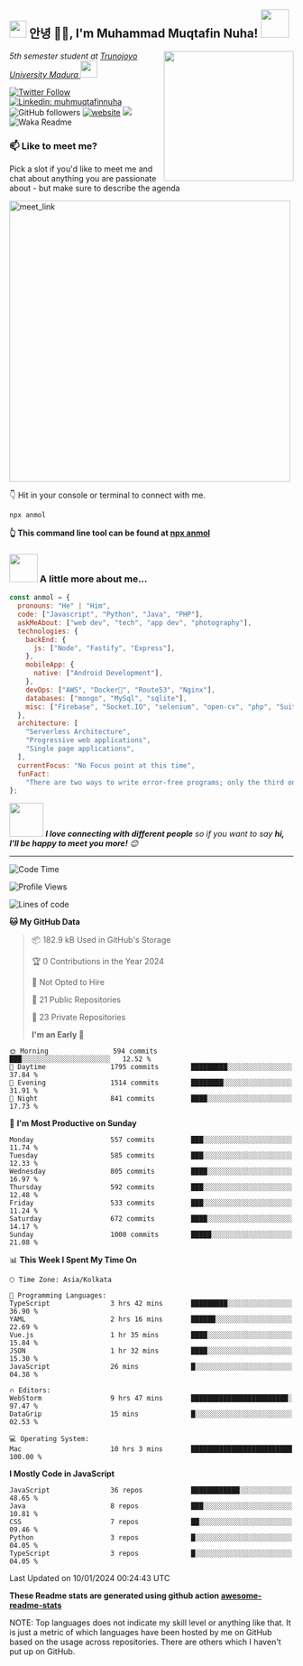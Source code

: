 <h2><img src="https://emojis.slackmojis.com/emojis/images/1531849430/4246/blob-sunglasses.gif?1531849430" width="30"/> 안녕 🙏🏻, I'm Muhammad Muqtafin Nuha! <img src="https://media.giphy.com/media/12oufCB0MyZ1Go/giphy.gif" width="50"></h2>
<img align='right' src="https://media.giphy.com/media/M9gbBd9nbDrOTu1Mqx/giphy.gif" width="230">
<p><em>5th semester student at <a href="https://www.trunojoyo.ac.id/">Trunojoyo University Madura
</a><img src="https://media.giphy.com/media/WUlplcMpOCEmTGBtBW/giphy.gif" width="30"> 
</em></p>

[![Twitter Follow](https://img.shields.io/twitter/follow/iam_apinn)](https://twitter.com/iam_apinn)
[![Linkedin: muhmuqtafinnuha](https://img.shields.io/badge/-muhmuqtafinnuha-blue?style=flat-square&logo=Linkedin&logoColor=white&link=https://www.linkedin.com/in/muhmuqtafinnuha/)](https://www.linkedin.com/in/muhmuqtafinnuha/)
![GitHub followers](https://img.shields.io/github/followers/iamwilldev)
[![website](https://img.shields.io/badge/Website-46a2f1.svg?&style=flat-square&logo=Google-Chrome&logoColor=white&link=https://anmolsingh.me/)](https://anmolsingh.me/)
![](https://visitor-badge.glitch.me/badge?page_id=anmol098.anmol098)
![Waka Readme](https://github.com/anmol098/anmol098/workflows/Waka%20Readme/badge.svg)

### 📫 Like to meet me?

Pick a slot if you'd like to meet me and chat about anything you are passionate about - but make sure to describe the agenda

<a href="https://calendly.com/anmol098/30min" target="_blank"><img width="498" alt="meet_link" src="https://user-images.githubusercontent.com/15426564/144297439-f530f383-e73e-41e0-9914-a9b7d3f432e5.png"></a>

👇 Hit in your console or terminal to connect with me.

```bash
npx anmol
```

**👆 This command line tool can be found at [npx anmol](https://github.com/anmol098/npx_card)**

### <img src="https://media.giphy.com/media/VgCDAzcKvsR6OM0uWg/giphy.gif" width="50"> A little more about me...

```javascript
const anmol = {
  pronouns: "He" | "Him",
  code: ["Javascript", "Python", "Java", "PHP"],
  askMeAbout: ["web dev", "tech", "app dev", "photography"],
  technologies: {
    backEnd: {
      js: ["Node", "Fastify", "Express"],
    },
    mobileApp: {
      native: ["Android Development"],
    },
    devOps: ["AWS", "Docker🐳", "Route53", "Nginx"],
    databases: ["mongo", "MySql", "sqlite"],
    misc: ["Firebase", "Socket.IO", "selenium", "open-cv", "php", "SuiteApp"],
  },
  architecture: [
    "Serverless Architecture",
    "Progressive web applications",
    "Single page applications",
  ],
  currentFocus: "No Focus point at this time",
  funFact:
    "There are two ways to write error-free programs; only the third one works",
};
```

<img src="https://media.giphy.com/media/LnQjpWaON8nhr21vNW/giphy.gif" width="60"> <em><b>I love connecting with different people</b> so if you want to say <b>hi, I'll be happy to meet you more!</b> 😊</em>

---

<!--START_SECTION:waka-->

![Code Time](http://img.shields.io/badge/Code%20Time-2%2C515%20hrs%2054%20mins-blue)

![Profile Views](http://img.shields.io/badge/Profile%20Views-1792-blue)

![Lines of code](https://img.shields.io/badge/From%20Hello%20World%20I%27ve%20Written-4.8%20million%20lines%20of%20code-blue)

**🐱 My GitHub Data**

> 📦 182.9 kB Used in GitHub's Storage
>
> 🏆 0 Contributions in the Year 2024
>
> 🚫 Not Opted to Hire
>
> 📜 21 Public Repositories
>
> 🔑 23 Private Repositories
>
> **I'm an Early 🐤**

```text
🌞 Morning                594 commits         ███░░░░░░░░░░░░░░░░░░░░░░   12.52 %
🌆 Daytime                1795 commits        █████████░░░░░░░░░░░░░░░░   37.84 %
🌃 Evening                1514 commits        ████████░░░░░░░░░░░░░░░░░   31.91 %
🌙 Night                  841 commits         ████░░░░░░░░░░░░░░░░░░░░░   17.73 %
```

📅 **I'm Most Productive on Sunday**

```text
Monday                   557 commits         ███░░░░░░░░░░░░░░░░░░░░░░   11.74 %
Tuesday                  585 commits         ███░░░░░░░░░░░░░░░░░░░░░░   12.33 %
Wednesday                805 commits         ████░░░░░░░░░░░░░░░░░░░░░   16.97 %
Thursday                 592 commits         ███░░░░░░░░░░░░░░░░░░░░░░   12.48 %
Friday                   533 commits         ███░░░░░░░░░░░░░░░░░░░░░░   11.24 %
Saturday                 672 commits         ████░░░░░░░░░░░░░░░░░░░░░   14.17 %
Sunday                   1000 commits        █████░░░░░░░░░░░░░░░░░░░░   21.08 %
```

📊 **This Week I Spent My Time On**

```text
🕑︎ Time Zone: Asia/Kolkata

💬 Programming Languages:
TypeScript               3 hrs 42 mins       █████████░░░░░░░░░░░░░░░░   36.90 %
YAML                     2 hrs 16 mins       ██████░░░░░░░░░░░░░░░░░░░   22.69 %
Vue.js                   1 hr 35 mins        ████░░░░░░░░░░░░░░░░░░░░░   15.84 %
JSON                     1 hr 32 mins        ████░░░░░░░░░░░░░░░░░░░░░   15.30 %
JavaScript               26 mins             █░░░░░░░░░░░░░░░░░░░░░░░░   04.38 %

🔥 Editors:
WebStorm                 9 hrs 47 mins       ████████████████████████░   97.47 %
DataGrip                 15 mins             █░░░░░░░░░░░░░░░░░░░░░░░░   02.53 %

💻 Operating System:
Mac                      10 hrs 3 mins       █████████████████████████   100.00 %
```

**I Mostly Code in JavaScript**

```text
JavaScript               36 repos            ████████████░░░░░░░░░░░░░   48.65 %
Java                     8 repos             ███░░░░░░░░░░░░░░░░░░░░░░   10.81 %
CSS                      7 repos             ██░░░░░░░░░░░░░░░░░░░░░░░   09.46 %
Python                   3 repos             █░░░░░░░░░░░░░░░░░░░░░░░░   04.05 %
TypeScript               3 repos             █░░░░░░░░░░░░░░░░░░░░░░░░   04.05 %
```

Last Updated on 10/01/2024 00:24:43 UTC

<!--END_SECTION:waka-->

**These Readme stats are generated using github action [awesome-readme-stats](https://github.com/anmol098/waka-readme-stats)**

NOTE: Top languages does not indicate my skill level or anything like that. It is just a metric of which languages have been hosted by me on GitHub based on the usage across repositories. There are others which I haven't put up on GitHub.
